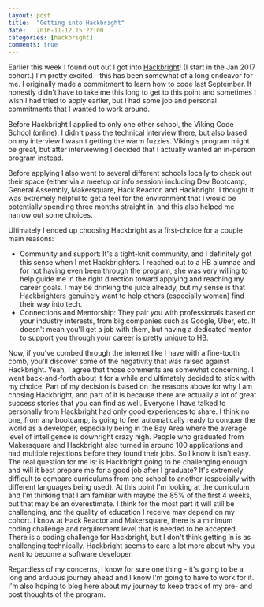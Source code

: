 ```yaml
---
layout: post
title:  "Getting into Hackbright"
date:   2016-11-12 15:22:00
categories: [hackbright]
comments: true
---
```


Earlier this week I found out out I got into [Hackbright][hb]! (I start in the Jan 2017 cohort.) I'm pretty excited - this has been somewhat of a long endeavor for me. I originally made a commitment to learn how to code last September. It honestly didn't have to take me this long to get to this point and sometimes I wish I had tried to apply earlier, but I had some job and personal commitments that I wanted to work around.

Before Hackbright I applied to only one other school, the Viking Code School (online). I didn't pass the technical interview there, but also based on my interview I wasn't getting the warm fuzzies. Viking's program might be great, but after interviewing I decided that I actually wanted an in-person program instead.

Before applying I also went to several different schools locally to check out their space (either via a meetup or info session) including Dev Bootcamp, General Assembly, Makersquare, Hack Reactor, and Hackbright. I thought it was extremely helpful to get a feel for the environment that I would be potentially spending three months straight in, and this also helped me narrow out some choices.

Ultimately I ended up choosing Hackbright as a first-choice for a couple main reasons:
- Community and support: It's a tight-knit community, and I definitely got this sense when I met Hackbrighters. I reached out to a HB alumnae and for not having even been through the program, she was very willing to help guide me in the right direction toward applying and reaching my career goals. I may be drinking the juice already, but my sense is that Hackbrighters genuinely want to help others (especially women) find their way into tech.
- Connections and Mentorship: They pair you with professionals based on your industry interests, from big companies such as Google, Uber, etc. It doesn't mean you'll get a job with them, but having a dedicated mentor to support you through your career is pretty unique to HB.

Now, if you've combed through the internet like I have with a fine-tooth comb, you'll discover some of the negativity that was raised against Hackbright. Yeah, I agree that those comments are somewhat concerning. I went back-and-forth about it for a while and ultimately decided to stick with my choice. Part of my decision is based on the reasons above for why I am chosing Hackbright, and part of it is because there are actually a lot of great success stories that you can find as well. Everyone I have talked to personally from Hackbright had only good experiences to share. I think no one, from any bootcamp, is going to feel automatically ready to conquer the world as a developer, especially being in the Bay Area where the average level of intelligence is downright crazy high. People who graduated from Makersquare and Hackbright also turned in around 100 applications and had multiple rejections before they found their jobs. So I know it isn't easy. The real question for me is: is Hackbright going to be challenging enough and will it best prepare me for a good job after I graduate? It's extremely difficult to compare curriculums from one school to another (especially with different languages being used). At this point I'm looking at the curriculum and I'm thinking that I am familiar with maybe the 85% of the first 4 weeks, but that may be an overestimate. I think for the most part it will still be challenging, and the quality of education I receive may depend on my cohort. I know at Hack Reactor and Makersquare, there is a minimum coding challenge and requirement level that is needed to be accepted. There is a coding challenge for Hackbright, but I don't think getting in is as  challenging technically. Hackbright seems to care a lot more about why you want to become a software developer.

Regardless of my concerns, I know for sure one thing - it's going to be a long and arduous journey ahead and I know I'm going to have to work for it. I'm also hoping to blog here about my journey to keep track of my pre- and post thoughts of the program.

[hb]: https://hackbrightacademy.com
